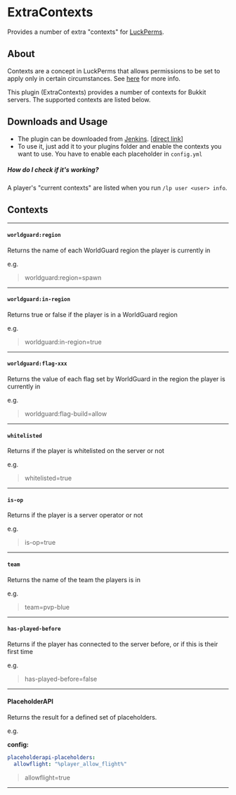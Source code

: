 # ExtraContexts
Provides a number of extra "contexts" for [LuckPerms](https://github.com/lucko/LuckPerms).


## About
Contexts are a concept in LuckPerms that allows permissions to be set to apply only in certain circumstances. See [here](https://github.com/lucko/LuckPerms/wiki/Context) for more info.

This plugin (ExtraContexts) provides a number of contexts for Bukkit servers. The supported contexts are listed below.


## Downloads and Usage

* The plugin can be downloaded from [Jenkins](https://ci.lucko.me/job/ExtraContexts/). [[direct link](https://ci.lucko.me/job/ExtraContexts/lastSuccessfulBuild/artifact/target/ExtraContexts.jar)]
* To use it, just add it to your plugins folder and enable the contexts you want to use. You have to enable each placeholder in `config.yml`

##### How do I check if it's working?
A player's "current contexts" are listed when you run `/lp user <user> info`.


## Contexts
___
#### `worldguard:region`
Returns the name of each WorldGuard region the player is currently in

e.g.

> worldguard:region=spawn

___
#### `worldguard:in-region`
Returns true or false if the player is in a WorldGuard region

e.g.

> worldguard:in-region=true

___
#### `worldguard:flag-xxx`
Returns the value of each flag set by WorldGuard in the region the player is currently in

e.g.

> worldguard:flag-build=allow

___
#### `whitelisted`
Returns if the player is whitelisted on the server or not

e.g.

> whitelisted=true

___
#### `is-op`
Returns if the player is a server operator or not

e.g.

> is-op=true

___
#### `team`
Returns the name of the team the players is in

e.g.

> team=pvp-blue

___
#### `has-played-before`
Returns if the player has connected to the server before, or if this is their first time

e.g.

> has-played-before=false

___
#### PlaceholderAPI
Returns the result for a defined set of placeholders.

e.g.

**config:**
```yml
placeholderapi-placeholders:
  allowflight: "%player_allow_flight%"
```

> allowflight=true

___
